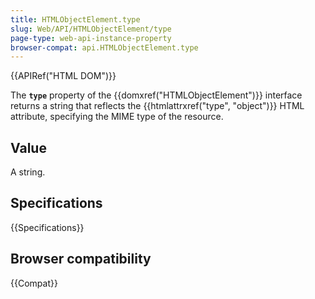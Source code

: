 ```yaml
---
title: HTMLObjectElement.type
slug: Web/API/HTMLObjectElement/type
page-type: web-api-instance-property
browser-compat: api.HTMLObjectElement.type
---
```


{{APIRef("HTML DOM")}}

The **`type`** property of the
{{domxref("HTMLObjectElement")}} interface returns a string that
reflects the {{htmlattrxref("type", "object")}} HTML attribute, specifying the MIME type
of the resource.

## Value

A string.

## Specifications

{{Specifications}}

## Browser compatibility

{{Compat}}
